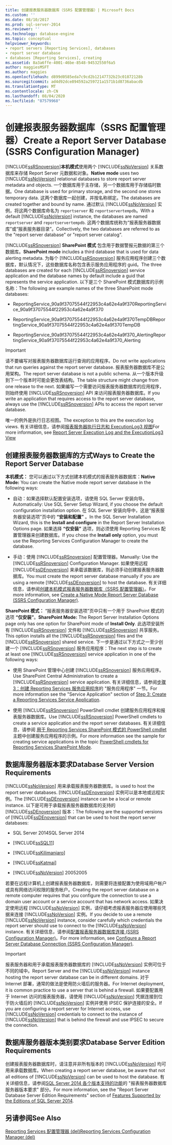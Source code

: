 ```yaml
---
title: 创建报表服务器数据库（SSRS 配置管理器）| Microsoft Docs
ms.custom: ''
ms.date: 08/10/2017
ms.prod: sql-server-2014
ms.reviewer: ''
ms.technology: database-engine
ms.topic: conceptual
helpviewer_keywords:
- report servers [Reporting Services], databases
- report server database
- databases [Reporting Services], creating
ms.assetid: 8a3a6ffe-4001-46be-8548-94532550f6a5
author: maggiesMSFT
ms.author: maggies
ms.openlocfilehash: d899d0585eda7c9cd2b12147732b23c01872128b
ms.sourcegitcommit: ad4d92dce894592a259721a1571b1d8736abacdb
ms.translationtype: MT
ms.contentlocale: zh-CN
ms.lasthandoff: 08/04/2020
ms.locfileid: "87579968"
---
```

# <a name="create-a-report-server-database--ssrs-configuration-manager"></a><span data-ttu-id="e4227-102">创建报表服务器数据库（SSRS 配置管理器）</span><span class="sxs-lookup"><span data-stu-id="e4227-102">Create a Report Server Database  (SSRS Configuration Manager)</span></span>
  [!INCLUDE[ssRSnoversion](../../includes/ssrsnoversion-md.md)]<span data-ttu-id="e4227-103">**本机模式**使用两个 [!INCLUDE[ssNoVersion](../../includes/ssnoversion-md.md)] 关系数据库来存储 Report Server 元数据和对象。</span><span class="sxs-lookup"><span data-stu-id="e4227-103">**Native mode** uses two [!INCLUDE[ssNoVersion](../../includes/ssnoversion-md.md)] relational databases to store report server metadata and objects.</span></span> <span data-ttu-id="e4227-104">一个数据库用于主存储，另一个数据库用于存储临时数据。</span><span class="sxs-lookup"><span data-stu-id="e4227-104">One database is used for primary storage, and the second one stores temporary data.</span></span> <span data-ttu-id="e4227-105">这两个数据库一起创建，并按名称绑定。</span><span class="sxs-lookup"><span data-stu-id="e4227-105">The databases are created together and bound by name.</span></span> <span data-ttu-id="e4227-106">通过默认 [!INCLUDE[ssNoVersion](../../includes/ssnoversion-md.md)] 实例，将这两个数据库命名为 `reportserver` 和 `reportservertempdb`。</span><span class="sxs-lookup"><span data-stu-id="e4227-106">With a default [!INCLUDE[ssNoVersion](../../includes/ssnoversion-md.md)] instance, the databases are named `reportserver` and `reportservertempdb`.</span></span> <span data-ttu-id="e4227-107">这两个数据库统称为“报表服务器数据库”或“报表服务器目录”。</span><span class="sxs-lookup"><span data-stu-id="e4227-107">Collectively, the two databases are referred to as the "report server database" or "report server catalog".</span></span>  
  
 [!INCLUDE[ssRSnoversion](../../includes/ssrsnoversion-md.md)] <span data-ttu-id="e4227-108">**SharePoint 模式** 包含用于数据警报元数据的第三个数据库。</span><span class="sxs-lookup"><span data-stu-id="e4227-108">**SharePoint mode** includes a third database that is used for data alerting metadata.</span></span> <span data-ttu-id="e4227-109">为每个 [!INCLUDE[ssRSnoversion](../../includes/ssrsnoversion-md.md)] 服务应用程序创建三个数据库，默认情况下，这些数据库名称包含表示服务应用程序的 guid。</span><span class="sxs-lookup"><span data-stu-id="e4227-109">The three databases are created for each [!INCLUDE[ssRSnoversion](../../includes/ssrsnoversion-md.md)] service application and the database names by default include a guid that represents the service application.</span></span> <span data-ttu-id="e4227-110">以下是三个 SharePoint 模式数据库的示例名称：</span><span class="sxs-lookup"><span data-stu-id="e4227-110">The following are example names of the three SharePoint mode databases:</span></span>  
  
-   <span data-ttu-id="e4227-111">ReportingService_90a9f37075544f22953c4a62e4a9f370</span><span class="sxs-lookup"><span data-stu-id="e4227-111">ReportingService_90a9f37075544f22953c4a62e4a9f370</span></span>  
  
-   <span data-ttu-id="e4227-112">ReportingService_90a9f37075544f22953c4a62e4a9f370TempDB</span><span class="sxs-lookup"><span data-stu-id="e4227-112">ReportingService_90a9f37075544f22953c4a62e4a9f370TempDB</span></span>  
  
-   <span data-ttu-id="e4227-113">ReportingService_90a9f37075544f22953c4a62e4a9f370_Alerting</span><span class="sxs-lookup"><span data-stu-id="e4227-113">ReportingService_90a9f37075544f22953c4a62e4a9f370_Alerting</span></span>  
  
> [!IMPORTANT]  
>  <span data-ttu-id="e4227-114">请不要编写对报表服务器数据库运行查询的应用程序。</span><span class="sxs-lookup"><span data-stu-id="e4227-114">Do not write applications that run queries against the report server database.</span></span> <span data-ttu-id="e4227-115">报表服务器数据库不是公用架构。</span><span class="sxs-lookup"><span data-stu-id="e4227-115">The report server database is not a public schema.</span></span> <span data-ttu-id="e4227-116">从一个版本升级到下一个版本时可能会更改表结构。</span><span class="sxs-lookup"><span data-stu-id="e4227-116">The table structure might change from one release to the next.</span></span> <span data-ttu-id="e4227-117">如果编写一个需要访问报表服务器数据库的应用程序，则始终使用 [!INCLUDE[ssRSnoversion](../../includes/ssrsnoversion-md.md)] API 来访问报表服务器数据库。</span><span class="sxs-lookup"><span data-stu-id="e4227-117">If you write an application that requires access to the report server database, always use the [!INCLUDE[ssRSnoversion](../../includes/ssrsnoversion-md.md)] APIs to access the report server database.</span></span>  
>   
>  <span data-ttu-id="e4227-118">唯一的例外是执行日志视图。</span><span class="sxs-lookup"><span data-stu-id="e4227-118">The exception to this are the execution log views.</span></span> <span data-ttu-id="e4227-119">有关详细信息，请参阅[报表服务器执行日志和 ExecutionLog3 视图](../../reporting-services/report-server/report-server-executionlog-and-the-executionlog3-view.md)</span><span class="sxs-lookup"><span data-stu-id="e4227-119">For more information, see [Report Server Execution Log and the ExecutionLog3 View](../../reporting-services/report-server/report-server-executionlog-and-the-executionlog3-view.md)</span></span>  
  
## <a name="ways-to-create-the-report-server-database"></a><span data-ttu-id="e4227-120">创建报表服务器数据库的方式</span><span class="sxs-lookup"><span data-stu-id="e4227-120">Ways to Create the Report Server Database</span></span>  
 <span data-ttu-id="e4227-121">**本机模式：** 您可以通过以下方式创建本机模式的报表服务器数据库：</span><span class="sxs-lookup"><span data-stu-id="e4227-121">**Native Mode:** You can create the Native mode report server database in the following ways:</span></span>  
  
-   <span data-ttu-id="e4227-122">自动：如果选择默认配置安装选项，请使用 SQL Server 安装向导。</span><span class="sxs-lookup"><span data-stu-id="e4227-122">Automatically: Use SQL Server Setup Wizard, if you choose the default configuration installation option.</span></span> <span data-ttu-id="e4227-123">在 SQL Server 安装向导中，这是“报表服务器安装选项”页中的 **“安装和配置”** 。</span><span class="sxs-lookup"><span data-stu-id="e4227-123">In the SQL Server Installation Wizard, this is the **Install and configure** in the Report Server Installation Options page.</span></span> <span data-ttu-id="e4227-124">如果选择 **“仅安装”** 选项，则必须使用 Reporting Services 配置管理器来创建数据库。</span><span class="sxs-lookup"><span data-stu-id="e4227-124">If you chose the **Install only** option, you must use the Reporting Services Configuration Manager to create the database.</span></span>  
  
-   <span data-ttu-id="e4227-125">手动：使用 [!INCLUDE[ssRSnoversion](../../includes/ssrsnoversion-md.md)] 配置管理器。</span><span class="sxs-lookup"><span data-stu-id="e4227-125">Manually: Use the [!INCLUDE[ssRSnoversion](../../includes/ssrsnoversion-md.md)] Configuration Manager.</span></span> <span data-ttu-id="e4227-126">如果使用远程 [!INCLUDE[ssDEnoversion](../../includes/ssdenoversion-md.md)] 来承载该数据库，则必须手动创建报表服务器数据库。</span><span class="sxs-lookup"><span data-stu-id="e4227-126">You must create the report server database manually if you are using a remote [!INCLUDE[ssDEnoversion](../../includes/ssdenoversion-md.md)] to host the database.</span></span> <span data-ttu-id="e4227-127">有关详细信息，请参阅[创建本机模式报表服务器数据库（SSRS 配置管理器）](../../reporting-services/install-windows/ssrs-report-server-create-a-native-mode-report-server-database.md)。</span><span class="sxs-lookup"><span data-stu-id="e4227-127">For more information, see [Create a Native Mode Report Server Database  &#40;SSRS Configuration Manager&#41;](../../reporting-services/install-windows/ssrs-report-server-create-a-native-mode-report-server-database.md).</span></span>  
  
 <span data-ttu-id="e4227-128">**SharePoint 模式：** “报表服务器安装选项”页中只有一个用于 SharePoint 模式的选项 **“仅安装”**。</span><span class="sxs-lookup"><span data-stu-id="e4227-128">**SharePoint Mode:** The Report Server Installation Options page only has one option for SharePoint mode of **Install Only**.</span></span> <span data-ttu-id="e4227-129">此选项安装所有 [!INCLUDE[ssRSnoversion](../../includes/ssrsnoversion-md.md)] 文件和 [!INCLUDE[ssRSnoversion](../../includes/ssrsnoversion-md.md)] 共享服务。</span><span class="sxs-lookup"><span data-stu-id="e4227-129">This option installs all the [!INCLUDE[ssRSnoversion](../../includes/ssrsnoversion-md.md)] files and the [!INCLUDE[ssRSnoversion](../../includes/ssrsnoversion-md.md)] shared service.</span></span> <span data-ttu-id="e4227-130">下一步是通过以下方式之一至少创建一个 [!INCLUDE[ssRSnoversion](../../includes/ssrsnoversion-md.md)] 服务应用程序：</span><span class="sxs-lookup"><span data-stu-id="e4227-130">The next step is to create at least one [!INCLUDE[ssRSnoversion](../../includes/ssrsnoversion-md.md)] service application in one of the following ways:</span></span>  
  
-   <span data-ttu-id="e4227-131">使用 SharePoint 管理中心创建 [!INCLUDE[ssRSnoversion](../../includes/ssrsnoversion-md.md)] 服务应用程序。</span><span class="sxs-lookup"><span data-stu-id="e4227-131">Use SharePoint Central Administration to create a [!INCLUDE[ssRSnoversion](../../includes/ssrsnoversion-md.md)] service application.</span></span> <span data-ttu-id="e4227-132">有关详细信息，请参阅[步骤3：创建 Reporting Services 服务应用程序](../../../2014/sql-server/install/install-reporting-services-sharepoint-mode-for-sharepoint-2013.md#bkmk_create_serrviceapplication)的 "服务应用程序" 一节。</span><span class="sxs-lookup"><span data-stu-id="e4227-132">For more information see the "Service Application" section of [Step 3: Create a Reporting Services Service Application](../../../2014/sql-server/install/install-reporting-services-sharepoint-mode-for-sharepoint-2013.md#bkmk_create_serrviceapplication).</span></span>  
  
-   <span data-ttu-id="e4227-133">使用 [!INCLUDE[ssRSnoversion](../../includes/ssrsnoversion-md.md)] PowerShell cmdlet 创建服务应用程序和报表服务器数据库。</span><span class="sxs-lookup"><span data-stu-id="e4227-133">Use [!INCLUDE[ssRSnoversion](../../includes/ssrsnoversion-md.md)] PowerShell cmdlets to create a service application and the report server databases.</span></span> <span data-ttu-id="e4227-134">有关详细信息，请参阅 [用于 Reporting Services SharePoint 模式的 PowerShell cmdlet](../../../2014/reporting-services/powershell-cmdlets-for-reporting-services-sharepoint-mode.md)主题中创建服务应用程序的示例。</span><span class="sxs-lookup"><span data-stu-id="e4227-134">For more information see the sample for creating service applications in the topic [PowerShell cmdlets for Reporting Services SharePoint Mode](../../../2014/reporting-services/powershell-cmdlets-for-reporting-services-sharepoint-mode.md).</span></span>  
  
## <a name="database-server-version-requirements"></a><span data-ttu-id="e4227-135">数据库服务器版本要求</span><span class="sxs-lookup"><span data-stu-id="e4227-135">Database Server Version Requirements</span></span>  
 [!INCLUDE[ssNoVersion](../../includes/ssnoversion-md.md)] <span data-ttu-id="e4227-136">用来承载报表服务器数据库。</span><span class="sxs-lookup"><span data-stu-id="e4227-136">is used to host the report server databases.</span></span> <span data-ttu-id="e4227-137">[!INCLUDE[ssDEnoversion](../../includes/ssdenoversion-md.md)] 实例可以是本地或远程实例。</span><span class="sxs-lookup"><span data-stu-id="e4227-137">The [!INCLUDE[ssDEnoversion](../../includes/ssdenoversion-md.md)] instance can be a local or remote instance.</span></span> <span data-ttu-id="e4227-138">以下是可用于承载报表服务器数据库的支持的 [!INCLUDE[ssDEnoversion](../../includes/ssdenoversion-md.md)] 版本：</span><span class="sxs-lookup"><span data-stu-id="e4227-138">The following are the supported versions of [!INCLUDE[ssDEnoversion](../../includes/ssdenoversion-md.md)] that can be used to host the report server databases:</span></span>  
  
- <span data-ttu-id="e4227-139">SQL Server 2014</span><span class="sxs-lookup"><span data-stu-id="e4227-139">SQL Server 2014</span></span>
  
-   [!INCLUDE[ssSQL11](../../includes/sssql11-md.md)]  
  
-   [!INCLUDE[ssKilimanjaro](../../includes/sskilimanjaro-md.md)]  
  
-   [!INCLUDE[ssKatmai](../../includes/sskatmai-md.md)]  
  
-   [!INCLUDE[ssNoVersion](../../includes/ssnoversion-md.md)] <span data-ttu-id="e4227-140">2005</span><span class="sxs-lookup"><span data-stu-id="e4227-140">2005</span></span>  
  
 <span data-ttu-id="e4227-141">若要在远程计算机上创建报表服务器数据库，则需要将连接配置为使用域用户帐户或具有网络访问权限的服务帐户。</span><span class="sxs-lookup"><span data-stu-id="e4227-141">Creating the report server database on a remote computer requires that you configure the connection to use a domain user account or a service account that has network access.</span></span> <span data-ttu-id="e4227-142">如果决定使用远程 [!INCLUDE[ssNoVersion](../../includes/ssnoversion-md.md)] 实例，请仔细考虑报表服务器应使用哪些凭据来连接 [!INCLUDE[ssNoVersion](../../includes/ssnoversion-md.md)] 实例。</span><span class="sxs-lookup"><span data-stu-id="e4227-142">If you decide to use a remote [!INCLUDE[ssNoVersion](../../includes/ssnoversion-md.md)] instance, consider carefully which credentials the report server should use to connect to the [!INCLUDE[ssNoVersion](../../includes/ssnoversion-md.md)] instance.</span></span> <span data-ttu-id="e4227-143">有关详细信息，请参阅[配置报表服务器数据库连接 &#40;SSRS Configuration Manager&#41;](../../../2014/sql-server/install/configure-a-report-server-database-connection-ssrs-configuration-manager.md)。</span><span class="sxs-lookup"><span data-stu-id="e4227-143">For more information, see [Configure a Report Server Database Connection  &#40;SSRS Configuration Manager&#41;](../../../2014/sql-server/install/configure-a-report-server-database-connection-ssrs-configuration-manager.md).</span></span>  
  
> [!IMPORTANT]  
>  <span data-ttu-id="e4227-144">报表服务器和用于承载报表服务器数据库的 [!INCLUDE[ssNoVersion](../../includes/ssnoversion-md.md)] 实例可位于不同的域中。</span><span class="sxs-lookup"><span data-stu-id="e4227-144">Report Server and the [!INCLUDE[ssNoVersion](../../includes/ssnoversion-md.md)] instance hosting the report server database can be in different domains.</span></span> <span data-ttu-id="e4227-145">对于 Internet 部署，通常的做法是使用防火墙后的服务器。</span><span class="sxs-lookup"><span data-stu-id="e4227-145">For Internet deployment, it is common practice to use a server that is behind a firewall.</span></span> <span data-ttu-id="e4227-146">如果要配置用于 Internet 访问的报表服务器，请使用 [!INCLUDE[ssNoVersion](../../includes/ssnoversion-md.md)] 凭据连接到位于防火墙后的 [!INCLUDE[ssNoVersion](../../includes/ssnoversion-md.md)] 实例并使用 IPSEC 保护连接的安全。</span><span class="sxs-lookup"><span data-stu-id="e4227-146">If you are configuring a report server for Internet access, use [!INCLUDE[ssNoVersion](../../includes/ssnoversion-md.md)] credentials to connect to the instance of [!INCLUDE[ssNoVersion](../../includes/ssnoversion-md.md)] that is behind the firewall and use IPSEC to secure the connection.</span></span>  
  
## <a name="database-server-edition-requirements"></a><span data-ttu-id="e4227-147">数据库服务器版本类别要求</span><span class="sxs-lookup"><span data-stu-id="e4227-147">Database Server Edition Requirements</span></span>  
 <span data-ttu-id="e4227-148">创建报表服务器数据库时，请注意并非所有版本的 [!INCLUDE[ssNoVersion](../../includes/ssnoversion-md.md)] 均可用来承载数据库。</span><span class="sxs-lookup"><span data-stu-id="e4227-148">When creating a report server database, be aware that not all editions of [!INCLUDE[ssNoVersion](../../includes/ssnoversion-md.md)] can be used to host the database.</span></span> <span data-ttu-id="e4227-149">有关详细信息，请参阅[SQL Server 2014 各个版本支持的功能](../../../2014/getting-started/features-supported-by-the-editions-of-sql-server-2014.md)的 "报表服务器数据库服务器版本要求" 部分。</span><span class="sxs-lookup"><span data-stu-id="e4227-149">For more information, see the "Report Server Database Server Edition Requirements" section of [Features Supported by the Editions of SQL Server 2014](../../../2014/getting-started/features-supported-by-the-editions-of-sql-server-2014.md).</span></span>  
  
## <a name="see-also"></a><span data-ttu-id="e4227-150">另请参阅</span><span class="sxs-lookup"><span data-stu-id="e4227-150">See Also</span></span>  
 [<span data-ttu-id="e4227-151">Reporting Services 配置管理器 &#40;del&#41;</span><span class="sxs-lookup"><span data-stu-id="e4227-151">Reporting Services Configuration Manager &#40;del&#41;</span></span>](https://docs.microsoft.com/sql/sql-server/install/reporting-services-configuration-manager-native-mode)  
  
  
